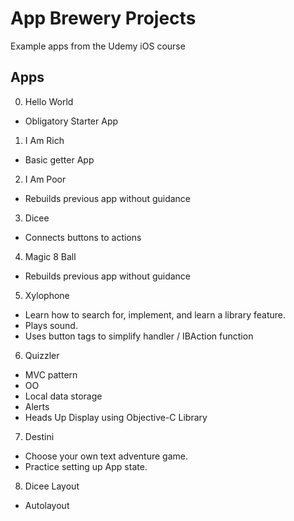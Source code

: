 # App Brewery Projects
Example apps from the Udemy iOS course

## Apps
0. Hello World
  - Obligatory Starter App
1. I Am Rich
  - Basic getter App
2. I Am Poor
  - Rebuilds previous app without guidance
3. Dicee
  - Connects buttons to actions
4. Magic 8 Ball
  - Rebuilds previous app without guidance
5. Xylophone
  - Learn how to search for, implement, and learn a library feature.
  - Plays sound.
  - Uses button tags to simplify handler / IBAction function
6. Quizzler
  - MVC pattern
  - OO
  - Local data storage
  - Alerts
  - Heads Up Display using Objective-C Library
7. Destini
  - Choose your own text adventure game.
  - Practice setting up App state.
8. Dicee Layout
  - Autolayout
